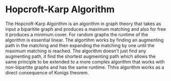 # Hopcroft-Karp Algorithm
The Hopcroft-Karp Algorithm is an algorithm in graph theory that takes as input a biparitite graph and produces a maximum matching and also for free it produces a minimum cover. For random graphs the runtime of the algorithm is essential linear. The algortihm works by finding an augmenting path in the matching and then expanding the matching by one until the maximum matching is reached. The algorithm doesn't just find any augmenting path, it find the shortest augmenting path which allows the same principle to be extended to a more complex algorithm that works with non-bipartite graphs and has the same runtime. Thhis algorithm works as a direct consequence of Konigs theorem.
